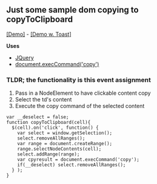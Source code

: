 ## Just some sample dom copying to copyToClipboard

[[Demo]](https://fluidcoding.github.io/TableData-To-Clipboard/SimpleTableCopy.html) - [[Demo w. Toast]](https://fluidcoding.github.io/TableData-To-Clipboard/TableWithToast.html)

**Uses**

  - [JQuery](https://code.jquery.com/jquery-3.1.1.min.js)
  - [document.execCommand('copy')](https://developer.mozilla.org/en-US/docs/Web/API/Document/execCommand)

### TLDR; the functionality is this event assignment
1. Pass in a NodeElement to have clickable content copy
2. Select the td's content
3. Execute the copy command of the selected content

```
var __deselect = false;
function copyToClipboard(cell){
  $(cell).on('click', function() {
    var select = window.getSelection();
    select.removeAllRanges();
    var range = document.createRange();
    range.selectNodeContents(cell);
    select.addRange(range);
    var cpyresult = document.execCommand('copy');
    if(__deselect) select.removeAllRanges();
  } );
}
```
